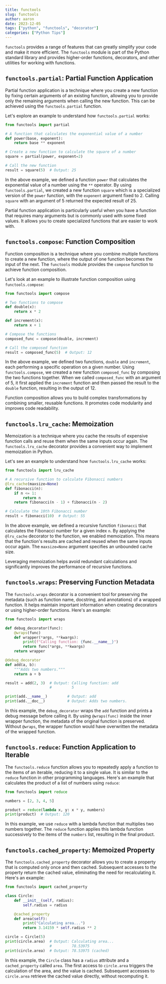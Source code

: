 ```yaml
---
title: functools
slug: functools
author: aaron
date: 2023-12-05
tags: ["python", "functools", "decorator"]
categories: ["Python Tips"]
---
```


`functools` provides a range of features that can greatly simplify your code and make it more efficient. The `functools` module is part of the Python standard library and provides higher-order functions, decorators, and other utilities for working with functions. 

## `functools.partial`: Partial Function Application

Partial function application is a technique where you create a new function by fixing certain arguments of an existing function, allowing you to provide only the remaining arguments when calling the new function. This can be achieved using the `functools.partial` function.

Let's explore an example to understand how `functools.partial` works:

```python
from functools import partial

# A function that calculates the exponential value of a number
def power(base, exponent):
    return base ** exponent

# Create a new function to calculate the square of a number
square = partial(power, exponent=2)

# Call the new function
result = square(5)  # Output: 25
```

In the above example, we defined a function `power` that calculates the exponential value of a number using the `**` operator. By using `functools.partial`, we created a new function `square` which is a specialized version of the `power` function, with the `exponent` argument fixed to 2. Calling `square` with an argument of 5 returned the expected result of 25.

Partial function application is particularly useful when you have a function that requires many arguments but is commonly used with some fixed values. It allows you to create specialized functions that are easier to work with.

## `functools.compose`: Function Composition

Function composition is a technique where you combine multiple functions to create a new function, where the output of one function becomes the input of the next. The `functools` module provides the `compose` function to achieve function composition.

Let's look at an example to illustrate function composition using `functools.compose`:

```python
from functools import compose

# Two functions to compose
def double(x):
    return x * 2

def increment(x):
    return x + 1

# Compose the functions
composed_func = compose(double, increment)

# Call the composed function
result = composed_func(5)  # Output: 12
```

In the above example, we defined two functions, `double` and `increment`, each performing a specific operation on a given number. Using `functools.compose`, we created a new function `composed_func` by composing the two functions together. When we called `composed_func` with an argument of 5, it first applied the `increment` function and then passed the result to the `double` function, resulting in the output of 12.

Function composition allows you to build complex transformations by combining smaller, reusable functions. It promotes code modularity and improves code readability.

## `functools.lru_cache`: Memoization

Memoization is a technique where you cache the results of expensive function calls and reuse them when the same inputs occur again. The `functools.lru_cache` decorator provides a convenient way to implement memoization in Python.

Let's see an example to understand how `functools.lru_cache` works:

```python
from functools import lru_cache

# A recursive function to calculate Fibonacci numbers
@lru_cache(maxsize=None)
def fibonacci(n):
    if n <= 1:
        return n
    return fibonacci(n - 1) + fibonacci(n - 2)

# Calculate the 10th Fibonacci number
result = fibonacci(10)  # Output: 55
```

In the above example, we defined a recursive function `fibonacci` that calculates the Fibonacci number for a given index `n`. By applying the `@lru_cache` decorator to the function, we enabled memoization. This means that the function's results are cached and reused when the same inputs occur again. The `maxsize=None` argument specifies an unbounded cache size.

Leveraging memoization helps avoid redundant calculations and significantly improves the performance of recursive functions.

## `functools.wraps`: Preserving Function Metadata

The `functools.wraps` decorator is a convenient tool for preserving the metadata (such as function name, docstring, and annotations) of a wrapped function. It helps maintain important information when creating decorators or using higher-order functions. Here's an example:

```python
from functools import wraps

def debug_decorator(func):
    @wraps(func)
    def wrapper(*args, **kwargs):
        print(f"Calling function: {func.__name__}")
        return func(*args, **kwargs)
    return wrapper

@debug_decorator
def add(a, b):
    """Adds two numbers."""
    return a + b

result = add(2, 3)  # Output: Calling function: add
                    #         5

print(add.__name__)         # Output: add
print(add.__doc__)          # Output: Adds two numbers.
```

In this example, the `debug_decorator` wraps the `add` function and prints a debug message before calling it. By using `@wraps(func)` inside the inner wrapper function, the metadata of the original function is preserved. Without `@wraps`, the wrapper function would have overwritten the metadata of the wrapped function.

## `functools.reduce`: Function Application to Iterable

The `functools.reduce` function allows you to repeatedly apply a function to the items of an iterable, reducing it to a single value. It is similar to the `reduce` function in other programming languages. Here's an example that calculates the product of a list of numbers using `reduce`:

```python
from functools import reduce

numbers = [2, 3, 4, 5]

product = reduce(lambda x, y: x * y, numbers)
print(product)  # Output: 120
```

In this example, we use `reduce` with a lambda function that multiplies two numbers together. The `reduce` function applies this lambda function successively to the items of the `numbers` list, resulting in the final product.

## `functools.cached_property`: Memoized Property

The `functools.cached_property` decorator allows you to create a property that is computed only once and then cached. Subsequent accesses to the property return the cached value, eliminating the need for recalculating it. Here's an example:

```python
from functools import cached_property

class Circle:
    def __init__(self, radius):
        self.radius = radius

    @cached_property
    def area(self):
        print("Calculating area...")
        return 3.14159 * self.radius ** 2

circle = Circle(5)
print(circle.area)  # Output: Calculating area...
                    #         78.53975
print(circle.area)  # Output: 78.53975 (cached)
```

In this example, the `Circle` class has a `radius` attribute and a `cached_property` called `area`. The first access to `circle.area` triggers the calculation of the area, and the value is cached. Subsequent accesses to `circle.area` retrieve the cached value directly, without recomputing it.